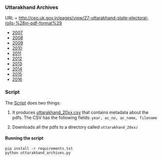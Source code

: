### Uttarakhand Archives

URL = http://ceo.uk.gov.in/pages/view/27-uttarakhand-state-electoral-rolls-%28in-pdf-format%29

  - [2007](http://election.uk.gov.in/pdf_roll/01012007/Uttranchal_pdf_page.htm)
  - [2008](http://election.uk.gov.in/pdf_roll/01012008/Uttranchal_pdf_page.htm)
  - [2009](http://election.uk.gov.in/pdf_roll/24042009/Uttranchal_pdf_page.htm)
  - [2010](http://election.uk.gov.in/pdf_roll/01012010_N/Uttranchal_pdf_page.htm)
  - [2011](http://ceo.uk.gov.in/pages/view/27/34-a.c.-segment-wise-final-electoral-roll..as-on-01-01-2011..(new)-)
  - [2012](http://election.uk.gov.in/pdf_roll/02012012/Uttranchal_pdf_page.htm)
  - [2013](http://election.uk.gov.in/pdf_roll/01012013S/Uttranchal_pdf_page.htm)
  - [2014](http://election.uk.gov.in/pdf_roll/30042014/Uttranchal_pdf_page.htm)
  - [2015](http://election.uk.gov.in/pdf_roll/01012015F/Uttranchal_pdf_page.htm)
  - [2016](http://election.uk.gov.in/pdf_roll/01102016S/Uttranchal_pdf_page.htm)

### Script

The [Script](uttarakhand_archives.py) does two things:

1. It produces [uttarakhand_20xx.csv](uttarakhand_20xx.csv) that contains metadata about the pdfs. The CSV has the following fields: `year, ac_no, ac_name, filename`

2. Downloads all the pdfs to a directory called `uttarakhand_20xx/`

#### Running the script

```
pip install -r requirements.txt
python uttarakhand_archives.py
```
